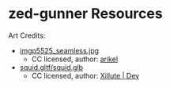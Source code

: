 zed-gunner Resources
====================

Art Credits:

* [imgp5525_seamless.jpg](https://opengameart.org/node/10180)
  - CC licensed, author: [arikel](https://opengameart.org/users/arikel)
* [squid.gltf/squid.glb](https://sketchfab.com/3d-models/squid-npc-4a308772eb8c4ea5a675cc35d9d99070)
  - CC licensed, author: [Xillute | Dev](https://sketchfab.com/janchristian)

